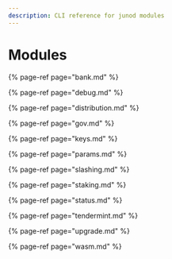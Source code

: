 ```yaml
---
description: CLI reference for junod modules
---
```


# Modules

{% page-ref page="bank.md" %}

{% page-ref page="debug.md" %}

{% page-ref page="distribution.md" %}

{% page-ref page="gov.md" %}

{% page-ref page="keys.md" %}

{% page-ref page="params.md" %}

{% page-ref page="slashing.md" %}

{% page-ref page="staking.md" %}

{% page-ref page="status.md" %}

{% page-ref page="tendermint.md" %}

{% page-ref page="upgrade.md" %}

{% page-ref page="wasm.md" %}




